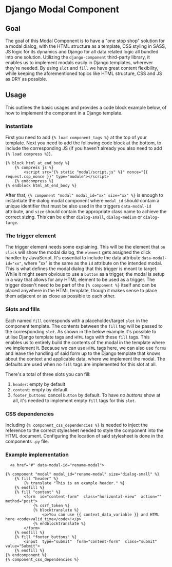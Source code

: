 # Django Modal Component

## Goal

The goal of this Modal Component is to have a "one stop shop" solution for a modal dialog, with the HTML structure as a template, CSS styling in SASS, JS logic for its dynamics and Django for all data related logic all bundled into one solution. Utilizing the `django-component` third-party library, it enables us to implement modals easily in Django templates, wherever they're needed. By using `slot` and `fill` we have great content flexibility, while keeping the aforementioned topics like HTML structure, CSS and JS as DRY as possible.

## Usage

This outlines the basic usages and provides a code block example below, of how to implement the component in a Django template.

### Instantiate

First you need to add `{% load component_tags %}` at the top of your template. Next you need to add the following code block at the bottom, to include the corresponding JS (if you haven't already you also need to add `{% load compress %}`).

```
{% block html_at_end_body %}
    {% compress js %}
        <script src="{% static "modal/script.js" %}" nonce="{{ request.csp_nonce }}" type="module"></script>
    {% endcompress %}
{% endblock html_at_end_body %}
```

After that, `{% component "modal" modal_id="xx" size="xx" %}` is enough to instantiate the dialog modal component where `modal_id` should contain a unique identifier that must be also used in the triggers `data-modal-id` attribute, and `size` should contain the appropriate class name to achieve the correct sizing. This can be either `dialog-small`, `dialog-medium` or `dialog-large`.

### The trigger element

The trigger element needs some explaining. This will be the element that `on click` will show the modal dialog,
the `element` gets assigned the click handler by JavaScript.
It's essential to include the data attribute `data-modal-id="xx"`, where "xx" is the same as the `id` attribute on the intended modal. This is what defines the modal dialog that this trigger is meant to target.
While it might seem obvious to use a `button` as a trigger, the modal is setup in a way that allows for any HTML element to be used as a trigger.
The trigger doesn't need to be part of the `{% component %}` itself and can be placed anywhere in the HTML template, though it makes sense to place them adjacent or as close as possible to each other.

### Slots and fills

Each named `fill` corresponds with a placeholder/target `slot` in the component template. The contents between the `fill` tag will be passed to the corresponding `slot`. As shown in the below example it's possible to utilise Django template tags and `HTML` tags with these `fill` tags. This enables us to entirely build the contents of the modal in the template where we implement it. Because we can use `HTML` tags here, we can also use `forms` and leave the handling of said form up to the Django template that knows about the context and applicable data, where we implement the modal. The defaults are used when no `fill` tags are implemented for this slot at all.

There's a total of three slots you can fill:

1.  `header`: empty by default
2.  `content`: empty by default
3.  `footer_buttons`: cancel `button` by default. To have _no buttons_ show at all, it's needed to implement empty `fill` tags for this `slot`.

### CSS dependencies

Including `{% component_css_dependencies %}` is needed to inject the reference to the correct stylesheet needed to style the component into the HTML document. Configuring the location of said stylesheet is done in the components `.py` file.

### Example implementation

```
  <a href="#" data-modal-id="rename-modal">
```

```
{% component "modal" modal_id="rename-modal" size="dialog-small" %}
	{% fill "header" %}
		{% translate "This is an example header." %}
	{% endfill %}
	{% fill "content" %}
		<form  id="content-form"  class="horizontal-view"  action=""  method="post">
			{% csrf_token %}
			{% blocktranslate %}
				<p>You can use {{ context_data_variable }} and HTML here <code>valid_time</code>!</p>
			{% endblocktranslate %}
		</form>
	{% endfill %}
	{% fill "footer_buttons" %}
		<input  type="submit"  form="content-form"  class="submit"  value="Submit">
	{% endfill %}
{% endcomponent %}
{% component_css_dependencies %}
```
